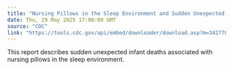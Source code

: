 ```yaml
---
title: "Nursing Pillows in the Sleep Environment and Sudden Unexpected Infant Deaths - Georgia, January 2013-December 2022"
date: Thu, 29 May 2025 17:00:00 GMT
source: "CDC"
link: "https://tools.cdc.gov/api/embed/downloader/download.asp?m=342778&c=759394"
---
```


This report describes sudden unexpected infant deaths associated with nursing pillows in the sleep environment.
